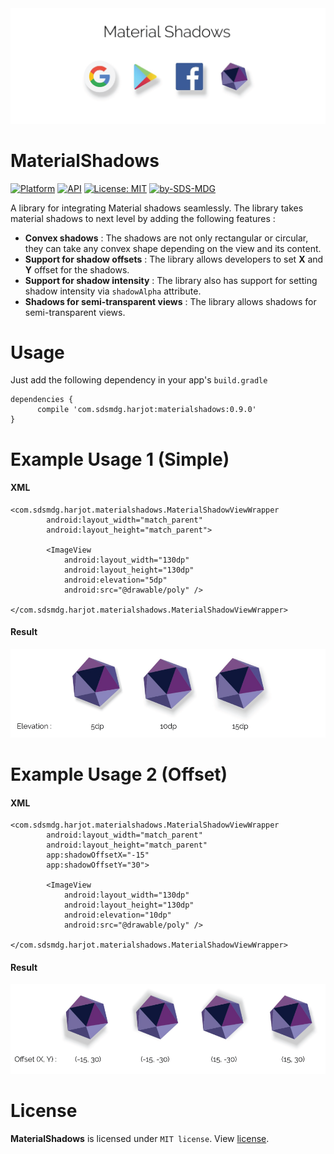 <div align="center"><img src="/screens/cover.png"/></div>

# MaterialShadows
[![Platform](https://img.shields.io/badge/platform-Android-yellow.svg)](https://www.android.com)
[![API](https://img.shields.io/badge/API-21%2B-brightgreen.svg?style=flat)](https://android-arsenal.com/api?level=21)
[![License: MIT](https://img.shields.io/badge/License-MIT-yellow.svg)](https://opensource.org/licenses/MIT)
[![by-SDS-MDG](https://img.shields.io/badge/by-SDS%2C%20MDG-blue.svg)](https://mdg.sdslabs.co)

A library for integrating Material shadows seamlessly. 
The library takes material shadows to next level by adding the following features :

- <b>Convex shadows</b> : The shadows are not only rectangular or circular, they can take any convex shape depending on the view and its content.
- <b>Support for shadow offsets</b> : The library allows developers to set <b>X</b> and <b>Y</b> offset for the shadows.
- <b>Support for shadow intensity</b> : The library also has support for setting shadow intensity via `shadowAlpha` attribute.
- <b>Shadows for semi-transparent views</b> : The library allows shadows for semi-transparent views.

# Usage
Just add the following dependency in your app's `build.gradle`
```
dependencies {
      compile 'com.sdsmdg.harjot:materialshadows:0.9.0'
}
```

# Example Usage 1 (Simple)
#### XML
```
<com.sdsmdg.harjot.materialshadows.MaterialShadowViewWrapper
        android:layout_width="match_parent"
        android:layout_height="match_parent">

        <ImageView
            android:layout_width="130dp"
            android:layout_height="130dp"
            android:elevation="5dp"
            android:src="@drawable/poly" />

</com.sdsmdg.harjot.materialshadows.MaterialShadowViewWrapper>
```
#### Result
<img src="/screens/example_1.png"/>

# Example Usage 2 (Offset)
#### XML
```
<com.sdsmdg.harjot.materialshadows.MaterialShadowViewWrapper
        android:layout_width="match_parent"
        android:layout_height="match_parent"
        app:shadowOffsetX="-15"
        app:shadowOffsetY="30">

        <ImageView
            android:layout_width="130dp"
            android:layout_height="130dp"
            android:elevation="10dp"
            android:src="@drawable/poly" />

</com.sdsmdg.harjot.materialshadows.MaterialShadowViewWrapper>
```
#### Result
<img src="/screens/example_2.png"/>

# License
<b>MaterialShadows</b> is licensed under `MIT license`. View [license](LICENSE.md).


